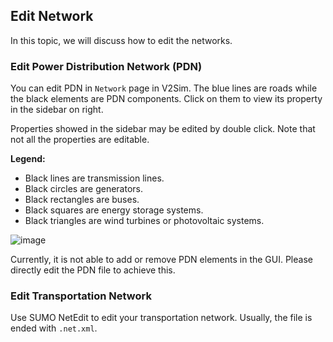 ## Edit Network
In this topic, we will discuss how to edit the networks.

### Edit Power Distribution Network (PDN)
You can edit PDN in `Network` page in V2Sim. The blue lines are roads while the black elements are PDN components. Click on them to view its property in the sidebar on right.

Properties showed in the sidebar may be edited by double click. Note that not all the properties are editable.

**Legend:**
+ Black lines are transmission lines.
+ Black circles are generators.
+ Black rectangles are buses.
+ Black squares are energy storage systems.
+ Black triangles are wind turbines or photovoltaic systems.

![image](https://github.com/user-attachments/assets/e032ca3c-a84d-4b5c-8c64-560952d105ca)

Currently, it is not able to add or remove PDN elements in the GUI. Please directly edit the PDN file to achieve this.

### Edit Transportation Network
Use SUMO NetEdit to edit your transportation network. Usually, the file is ended with `.net.xml`.